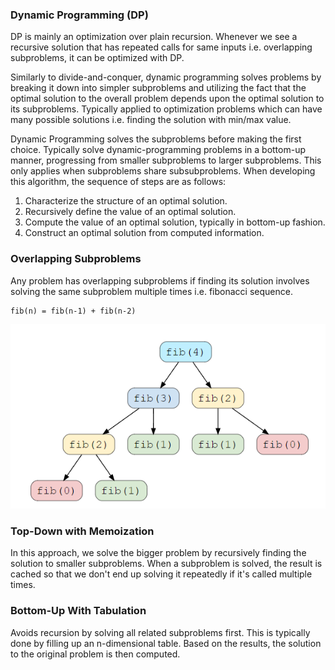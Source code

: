 ### Dynamic Programming (DP)

DP is mainly an optimization over plain recursion. Whenever we see a recursive solution that has repeated calls for same inputs i.e. overlapping subproblems, it can be optimized with DP.

Similarly to divide-and-conquer, dynamic programming solves problems by breaking it down into simpler subproblems and utilizing the fact that the optimal solution to the overall problem depends upon the optimal solution to its subproblems. Typically applied to optimization problems which can have many possible solutions i.e. finding the solution with min/max value.

Dynamic Programming solves the subproblems before making the first choice. Typically solve dynamic-programming problems in a bottom-up manner, progressing from smaller subproblems to larger subproblems. This only applies when subproblems share subsubproblems. When developing this algorithm, the sequence of steps are as follows:

1. Characterize the structure of an optimal solution.
2. Recursively define the value of an optimal solution.
3. Compute the value of an optimal solution, typically in bottom-up fashion.
4. Construct an optimal solution from computed information.

### Overlapping Subproblems

Any problem has overlapping subproblems if finding its solution involves solving the same subproblem multiple times i.e. fibonacci sequence.

```
fib(n) = fib(n-1) + fib(n-2)
```

<img src="../../images/dp-fibonacci.PNG">

### Top-Down with Memoization

In this approach, we solve the bigger problem by recursively finding the solution to smaller subproblems. When a subproblem is solved, the result is cached so that we don't end up solving it repeatedly if it's called multiple times.

### Bottom-Up With Tabulation

Avoids recursion by solving all related subproblems first. This is typically done by filling up an n-dimensional table. Based on the results, the solution to the original problem is then computed.
